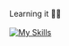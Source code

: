 Learning it 👀👋 <br><br> 
[![My Skills](https://skillicons.dev/icons?i=js,react,redux,nodejs,mongodb,sass,figma)](https://skillicons.dev)
